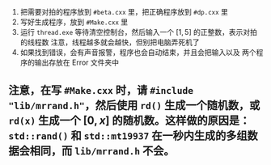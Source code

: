1. 把需要对拍的程序放到 ``#beta.cxx`` 里，把正确程序放到 ``#dp.cxx`` 里
2. 写好生成程序，放到 ``#Make.cxx`` 里
3. 运行 ``thread.exe`` 等待清空控制台，然后输入一个 $[1, 5]$ 的正整数，表示对拍的线程数 注意，线程越多就会越快，但别把电脑弄死机了
4. 如果找到错误，会有声音报警，程序也会自动结束，并且会把输入以及 两个程序的输出存放在 Error 文件夹中

## 注意，在写 ``#Make.cxx`` 时，请 ``#include "lib/mrrand.h"``，然后使用 ``rd()`` 生成一个随机数，或 ``rd(x)`` 生成一个 $[0, x]$ 的随机数。这样做的原因是：``std::rand()`` 和 ``std::mt19937`` 在一秒内生成的多组数据会相同，而 ``lib/mrrand.h`` 不会。

